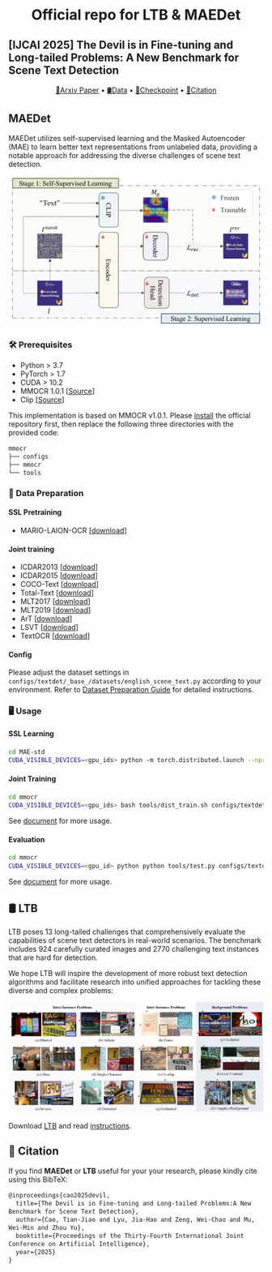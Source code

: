 <div align= "center">
    <h1>  Official repo for LTB & MAEDet</h1>
</div>

## [IJCAI 2025] The Devil is in Fine-tuning and Long-tailed Problems: A New Benchmark for Scene Text Detection

<p align="center">
    <a href="https://arxiv.org/abs/2505.15649">📃Arxiv Paper</a> •
    <a href="https://huggingface.co/datasets/Tianjiao2001/LTB">🛢️Data</a> •
    <a href="https://huggingface.co/Tianjiao2001/MAEDet">🤗Checkpoint</a> •
    <a href="#-citation">📖Citation</a>
</p>

## MAEDet

MAEDet utilizes self-supervised learning and the Masked Autoencoder (MAE) to learn better text representations from unlabeled data, providing a notable approach for addressing the diverse challenges of scene text detection.

![MAEDet](MAEDet/mae-std/MAEDet_overview.jpeg)

### 🛠️ Prerequisites

* Python > 3.7
* PyTorch > 1.7
* CUDA > 10.2
* MMOCR 1.0.1 [[Source](https://mmocr.readthedocs.io/en/v1.0.1/get_started/overview.html)]
* Clip [[Source](https://github.com/openai/CLIP?tab=readme-ov-file#usage)]

This implementation is based on MMOCR v1.0.1. Please [install](https://mmocr.readthedocs.io/en/v1.0.1/get_started/install.html) the official repository first, then replace the following three directories with the provided code:

```
mmocr
├── configs
├── mmocr
└── tools
```

### 🎒 Data Preparation

#### SSL Pretraining

* MARIO-LAION-OCR [[download](https://github.com/microsoft/unilm/tree/master/textdiffuser#books-dataset)]

#### Joint training

* ICDAR2013 [[download](https://rrc.cvc.uab.es/?ch=2&com=downloads)]
* ICDAR2015 [[download](https://rrc.cvc.uab.es/?ch=4&com=downloads)]
* COCO-Text [[download](https://rrc.cvc.uab.es/?ch=5&com=downloads)]
* Total-Text [[download](https://github.com/cs-chan/Total-Text-Dataset)]
* MLT2017 [[download](****)]
* MLT2019 [[download](https://rrc.cvc.uab.es/?ch=15&com=downloads)]
* ArT [[download](https://rrc.cvc.uab.es/?ch=14&com=downloads)]
* LSVT [[download](https://rrc.cvc.uab.es/?ch=12&com=downloads)]
* TextOCR [[download](https://textvqa.org/textocr/dataset/)]

#### Config

Please adjust the dataset settings in `configs/textdet/_base_/datasets/english_scene_text.py` according to your environment. Refer to [Dataset Preparation Guide](https://mmocr.readthedocs.io/en/v1.0.1/user_guides/dataset_prepare.html) for detailed instructions.

### 🖥️ Usage

#### SSL Learning

```bash
cd MAE-std
CUDA_VISIBLE_DEVICES=<gpu_ids> python -m torch.distributed.launch --nproc_per_node=<gpu_num> std_pretrain.py
```

####  Joint Training

```bash
cd mmocr
CUDA_VISIBLE_DEVICES=<gpu_ids> bash tools/dist_train.sh configs/textdet/dbnetpp/dbnetpp_vit_w_pretrain.py <save_dir> <gpu_num>
```

See [document](https://mmocr.readthedocs.io/en/v1.0.1/user_guides/train_test.html#training) for more usage.

#### Evaluation

```bash
cd mmocr
CUDA_VISIBLE_DEVICES=<gpu_id> python python tools/test.py configs/textdet/dbnetpp/dbnetpp_vit_w_pretrain.py <checkpoint_path> --eval hmean-iou
```

See [document](https://mmocr.readthedocs.io/en/v1.0.1/user_guides/train_test.html#test) for more usage.

## 🛢️ LTB

LTB poses 13 long-tailed challenges that comprehensively evaluate the capabilities of scene text detectors in real-world scenarios. The benchmark includes 924 carefully curated images and 2770 challenging text instances that are hard for detection. 

We hope LTB will inspire the development of more robust text detection algorithms and facilitate research into unified approaches for tackling these diverse and complex problems:

![Challenges](LTB/LTB_overview.png)

Download [LTB]() and read [instructions](https://github.com/pd162/LTB/blob/main/LTB/README.md).

## 📖 Citation

If you find **MAEDet** or **LTB** useful for your your research, please kindly cite using this BibTeX:

```{bibtex}
@inproceedings{cao2025devil,
  title={The Devil is in Fine-tuning and Long-tailed Problems:A New Benchmark for Scene Text Detection},
  author={Cao, Tian-Jiao and Lyu, Jia-Hao and Zeng, Wei-Chao and Mu, Wei-Min and Zhou Yu},
  booktitle={Proceedings of the Thirty-Fourth International Joint Conference on Artificial Intelligence},
  year={2025}
}
```
